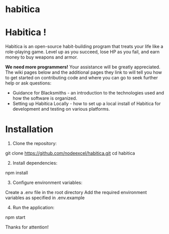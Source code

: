 # habitica

Habitica ! 
===============

Habitica is an open-source habit-building program that treats your life like a role-playing game. Level up as you succeed, lose HP as you fail, and earn money to buy weapons and armor.

**We need more programmers!** Your assistance will be greatly appreciated. The wiki pages below and the additional pages they link to will tell you how to get started on contributing code and where you can go to seek further help or ask questions:
* Guidance for Blacksmiths - an introduction to the technologies used and how the software is organized.
* Setting up Habitica Locally - how to set up a local install of Habitica for development and testing on various platforms.

# Installation

1. Clone the repository: 

git clone https://github.com/nodeexcel/habitica.git
cd habitica

2. Install dependencies:

npm install

3. Configure environment variables:

Create a .env file in the root directory
Add the required environment variables as specified in .env.example

4. Run the application:

npm start

Thanks for attention!